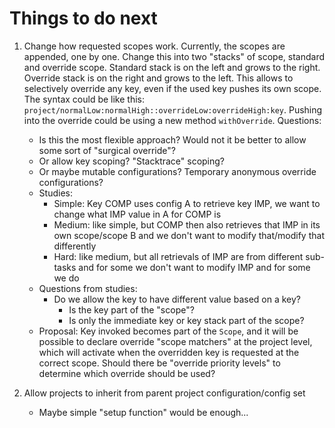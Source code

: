# Things to do next
1. Change how requested scopes work. Currently, the scopes are appended, one by one.
Change this into two "stacks" of scope, standard and override scope. Standard stack is on the left and grows to the right.
Override stack is on the right and grows to the left. This allows to selectively override any key, even if the used key
pushes its own scope. The syntax could be like this: `project/normalLow:normalHigh::overrideLow:overrideHigh:key`.
Pushing into the override could be using a new method `withOverride`. Questions:
	- Is this the most flexible approach? Would not it be better to allow some sort of "surgical override"?
	- Or allow key scoping? "Stacktrace" scoping?
	- Or maybe mutable configurations? Temporary anonymous override configurations?
	- Studies:
		- Simple: Key COMP uses config A to retrieve key IMP, we want to change what IMP value in A for COMP is
		- Medium: like simple, but COMP then also retrieves that IMP in its own scope/scope B and we don't want to modify that/modify that differently
		- Hard: like medium, but all retrievals of IMP are from different sub-tasks and for some we don't want to modify IMP and for some we do
	- Questions from studies:
		- Do we allow the key to have different value based on a key?
			- Is the key part of the "scope"?
			- Is only the immediate key or key stack part of the scope?
	- Proposal: Key invoked becomes part of the `Scope`, and it will be possible to declare override "scope matchers"
	at the project level, which will activate when the overridden key is requested at the correct scope.
	Should there be "override priority levels" to determine which override should be used?

1. Allow projects to inherit from parent project configuration/config set
	- Maybe simple "setup function" would be enough...